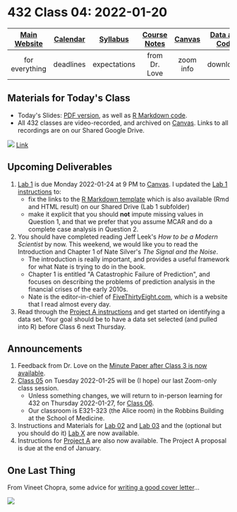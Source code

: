 # 432 Class 04: 2022-01-20

[Main Website](https://thomaselove.github.io/432/) | [Calendar](https://thomaselove.github.io/432/calendar.html) | [Syllabus](https://thomaselove.github.io/432-2022-syllabus/) | [Course Notes](https://thomaselove.github.io/432-notes/) | [Canvas](https://canvas.case.edu) | [Data and Code](https://github.com/THOMASELOVE/432-data) | [Sources](https://github.com/THOMASELOVE/432-2022/tree/main/references) | [Contact Us](https://thomaselove.github.io/432/contact.html)
:-----------: | :--------------: | :----------: | :---------: | :-------------: | :-----------: | :------------: | :-------------:
for everything | deadlines | expectations | from Dr. Love | zoom info | downloads | read/watch | need help?

## Materials for Today's Class

- Today's Slides: [PDF version](https://github.com/THOMASELOVE/432-2022/blob/main/classes/class04/432_2022_slides04.pdf), as well as [R Markdown code](https://github.com/THOMASELOVE/432-2022/blob/main/classes/class04/432_2022_slides04.Rmd).
- All 432 classes are video-recorded, and archived on [Canvas](https://canvas.case.edu). Links to all recordings are on our Shared Google Drive.

![](https://github.com/THOMASELOVE/432-2022/blob/main/classes/class04/figures/hudon2021.png) [Link](https://twitter.com/beeonaposy/status/1353735905962577920)

## Upcoming Deliverables

1. [Lab 1](https://github.com/THOMASELOVE/432-2022/blob/main/labs/lab01/lab01_instructions.md) is due Monday 2022-01-24 at 9 PM to [Canvas](https://canvas.case.edu). I updated the [Lab 1 instructions](https://github.com/THOMASELOVE/432-2022/blob/main/labs/lab01/lab01_instructions.md) to:
    - fix the links to the [R Markdown template](https://github.com/THOMASELOVE/432-2022/blob/main/labs/lab01/lab01_template.Rmd) which is also available (Rmd and HTML result) on our Shared Drive (Lab 1 subfolder)
    - make it explicit that you should **not** impute missing values in Question 1, and that we prefer that you assume MCAR and do a complete case analysis in Question 2.
2. You should have completed reading Jeff Leek's *How to be a Modern Scientist* by now. This weekend, we would like you to read the Introduction and Chapter 1 of Nate Silver's *The Signal and the Noise*. 
    - The introduction is really important, and provides a useful framework for what Nate is trying to do in the book.
    - Chapter 1 is entitled "A Catastrophic Failure of Prediction", and focuses on describing the problems of prediction analysis in the financial crises of the early 2010s.
    - Nate is the editor-in-chief of [FiveThirtyEight.com](https://fivethirtyeight.com/), which is a website that I read almost every day.
3. Read through the [Project A instructions](https://github.com/THOMASELOVE/432-2022/tree/main/projectA) and get started on identifying a data set. Your goal should be to have a data set selected (and pulled into R) before Class 6 next Thursday.

## Announcements

1. Feedback from Dr. Love on the [Minute Paper after Class 3 is now available](https://github.com/THOMASELOVE/432-2022/tree/main/minute).
2. [Class 05](https://github.com/THOMASELOVE/432-2022/tree/main/classes/class05) on Tuesday 2022-01-25 will be (I hope) our last Zoom-only class session. 
    - Unless something changes, we will return to in-person learning for 432 on Thursday 2022-01-27, for [Class 06](https://github.com/THOMASELOVE/432-2022/tree/main/classes/class06). 
    - Our classroom is E321-323 (the Alice room) in the Robbins Building at the School of Medicine.
3. Instructions and Materials for [Lab 02](https://github.com/THOMASELOVE/432-2022/tree/main/labs/lab02) and [Lab 03](https://github.com/THOMASELOVE/432-2022/tree/main/labs/lab03) and the (optional but you should do it) [Lab X](https://github.com/THOMASELOVE/432-2022/tree/main/labs/labX) are now available.
4. Instructions for [Project A](https://github.com/THOMASELOVE/432-2022/tree/main/projectA) are also now available. The Project A proposal is due at the end of January.

## One Last Thing

From Vineet Chopra, some advice for [writing a good cover letter](https://twitter.com/vineet_chopra/status/1483855989652656128)...

![](https://github.com/THOMASELOVE/432-2022/blob/main/classes/class04/figures/chopra2022.PNG) 

